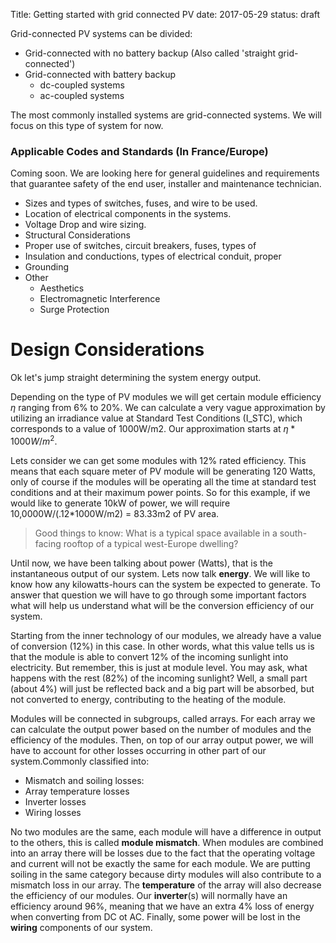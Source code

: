 Title: Getting started with grid connected PV
date: 2017-05-29
status: draft

Grid-connected PV systems can be divided: 

* Grid-connected with no battery backup (Also called 'straight grid-connected')
* Grid-connected with battery backup
    * dc-coupled systems
    * ac-coupled systems

The most commonly installed systems are grid-connected systems. We will
focus on this type of system for now.

### Applicable Codes and Standards (In France/Europe)

Coming soon.
We are looking here for general guidelines and requirements that
guarantee safety of the end user, installer and maintenance technician. 

* Sizes and types of switches, fuses, and wire to be used.
* Location of electrical components in the systems.
* Voltage Drop and wire sizing.
* Structural Considerations
* Proper use of switches, circuit breakers, fuses, types of
* Insulation and conductions, types of electrical conduit, proper
* Grounding
* Other
    * Aesthetics
    * Electromagnetic Interference
    * Surge Protection

# Design Considerations
Ok let's jump straight determining the system energy output.

Depending on the type of PV modules we will get certain module efficiency $\eta$ ranging from 6% to 20%. We can calculate a very vague approximation by utilizing an irradiance value at Standard Test Conditions (I_STC), which corresponds to a value of 1000W/m2. Our approximation starts at $\eta * 1000 W/m^2$.

Lets consider we can get some modules with 12% rated efficiency. This means that each square meter of PV module will be generating 120 Watts, only of course if the modules will be operating all the time at standard test conditions and at their maximum power points. So for this example, if we would like to generate 10kW of power, we will require 10,0000W/(.12*1000W/m2) = 83.33m2 of PV area.

>Good things to know: What is a typical space available in a south-facing rooftop of a typical west-Europe dwelling?

Until now, we have been talking about power (Watts), that is the instantaneous output of our system. Lets now talk **energy**. We will like to know how any kilowatts-hours can the system be expected to generate. To answer that question we will have to go through some important factors what will help us understand what will be the conversion efficiency of our system.

Starting from the inner technology of our modules, we already have a value of conversion (12%) in this case. In other words, what this value tells us is that the module is able to convert 12% of the incoming sunlight into electricity. But remember, this is just at module level. You may ask, what happens with the rest (82%) of the incoming sunlight? Well, a small part (about 4%) will just be reflected back and a big part will be absorbed, but not converted to energy, contributing to the heating of the module.

Modules will be connected in subgroups, called arrays. For each array we can calculate the output power based on the number of modules and the efficiency of the modules. Then, on top of our array output power, we will have to account for other losses occurring in other part of our system.Commonly classified into:

* Mismatch and soiling losses:
* Array temperature losses
* Inverter losses
* Wiring losses

No two modules are the same, each module will have a difference in output to the others, this is called **module mismatch**. When modules are combined into an array there will be losses due to the fact that the operating voltage and current will not be exactly the same for each module. We are putting soiling in the same category because dirty modules will also contribute to a mismatch loss in our array. The **temperature** of the array will also decrease the efficiency of our modules. Our **inverter**(s) will normally have an efficiency around 96%, meaning that we have an extra 4% loss of energy when converting from DC ot AC. Finally, some power will be lost in the **wiring** components of our system.

